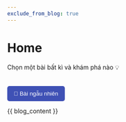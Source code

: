 ```yaml
---
exclude_from_blog: true
---
```


# Home

Chọn một bài bất kì và khám phá nào 💡

<button id="random-post-btn"
        style="padding: 10px 15px; background: #3f51b5; color: white; 
               border: none; border-radius: 5px; cursor: pointer; margin-top: 20px;">
    🎲 Bài ngẫu nhiên
</button>

{{ blog_content }}
